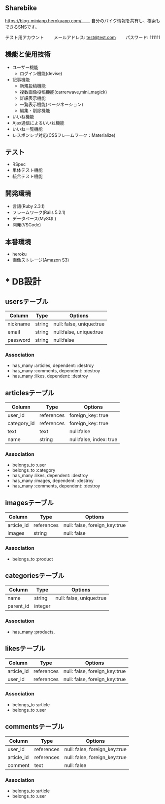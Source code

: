 ## Sharebike
https://blog-miniapp.herokuapp.com/　　
自分のバイク情報を共有し、検索もできるSNSです。

テスト用アカウント　　
メールアドレス: test@test.com　　
パスワード: 111111　　

## 機能と使用技術
* ユーザー機能
  * ログイン機能(devise)
* 記事機能
  * 新規投稿機能
  * 複数画像投稿機能(carrerwave,mini_magick)
  * 詳細表示機能
  * 一覧表示機能(ページネーション)
  * 編集・削除機能
* いいね機能
 * Ajax通信によるいいね機能
 * いいね一覧機能
* レスポンシブ対応(CSSフレームワーク：Materialize)

## テスト
 * RSpec
  * 単体テスト機能
  * 統合テスト機能

## 開発環境
* 言語(Ruby 2.3.1)
* フレームワーク(Rails 5.2.1)
* データベース(MySQL)
* 開発(VSCode)

## 本番環境
* heroku
* 画像ストレージ(Amazon S3)

# * DB設計

## usersテーブル 

|Column|Type|Options|
|------|----|-------|
|nickname|string|null: false, unique:true|
|email|string|null:false, unique:true|
|password|string|null:false| 

### Association
- has_many :articles, dependent: :destroy
- has_many :comments, dependent: :destroy
- has_many :likes, dependent: :destroy


## articlesテーブル

|Column|Type|Options|
|------|----|-------|
|user_id|references|foreign_key: true|
|category_id|references|foreign_key: true|
|text|text|null:false|
|name|string|null:false, index: true|

### Association
- belongs_to :user
- belongs_to :category
- has_many :likes, dependent: :destroy
- has_many :images, dependent: :destroy
- has_many :comments, dependent: :destroy


## imagesテーブル
|Column|Type|Options|
|------|----|-------|
|article_id|references|null: false, foreign_key:true|
|images|string|null: false|

### Association
-  belongs_to :product


## categoriesテーブル
|Column|Type|Options|
|------|----|-------|
|name|string|null: false, unique:true|
|parent_id|integer||

### Association
- has_many :products,


## likesテーブル
|Column|Type|Options|
|------|----|-------|
|article_id|references|null: false, foreign_key:true|
|user_id|references|null: false, foreign_key:true|

### Association
-  belongs_to :article
-  belongs_to :user


## commentsテーブル
|Column|Type|Options|
|------|----|-------|
|user_id|references|null: false, foreign_key:true|
|article_id|references|null: false, foreign_key:true|
|comment|text|null: false|

### Association
-  belongs_to :article
-  belongs_to :user

